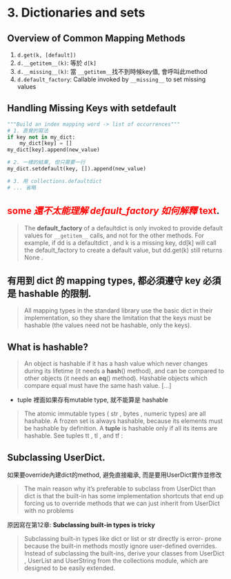 # 3. Dictionaries and sets

## Overview of Common Mapping Methods
1. `d.get(k, [default])`
2. `d.__getitem__(k)`: 等於 `d[k]`
3. `d.__missing__(k)`: 當 `__getitem__`找不到時候key值, 會呼叫此method
4. `d.default_factory`: Callable invoked by `__missing__` to set missing values

## Handling Missing Keys with setdefault
``` Python
"""Build an index mapping word -> list of occurrences"""
# 1. 直覺的寫法
if key not in my_dict:
    my_dict[key] = []
my_dict[key].append(new_value)

# 2. 一樣的結果, 但只需要一行
my_dict.setdefault(key, []).append(new_value)

# 3. 用 collections.defaultdict
# ... 省略
```

##  <span style="color:red">some *還不太能理解 default_factory 如何解釋* text</span>.
> The  **default_factory** of a defaultdict  is only invoked to provide default values for  `__getitem__`  calls, and not for the other methods. For example, if  dd  is a  defaultdict ,
and  k  is a missing key,  dd[k]  will call the  default_factory  to create a default value,
but dd.get(k)  still returns  None .

## 有用到 dict 的 mapping types, 都必須遵守 key 必須是 hashable 的限制.
> All mapping types in the standard library use the basic dict in their implementation,
so they share the limitation that the keys must be hashable (the values need not be
hashable, only the keys).

## What is hashable?
> An object is hashable if it has a hash value which never changes during its lifetime (it
needs a  __hash__()  method), and can be compared to other objects (it needs an
__eq__()  method). Hashable objects which compare equal must have the same hash
value. […]

* tuple 裡面如果存有mutable type, 就不能算是 hashable
> The atomic immutable types ( str ,  bytes , numeric types) are all hashable. A  frozen
set  is always hashable, because its elements must be hashable by definition. A  **tuple**  is
hashable only if all its items are hashable. See tuples  tt ,  tl , and  tf :

## Subclassing UserDict.
如果要override內建dict的method, 避免直接繼承, 而是要用UserDict實作並修改
> The main reason why it’s preferable to subclass from UserDict than dict is that the
built-in has some implementation shortcuts that end up forcing us to override methods
that we can just inherit from  UserDict with no problems

原因寫在第12章: **Subclassing built-in types is tricky**
> Subclassing built-in types like  dict  or  list  or  str  directly is error-
prone  because  the  built-in  methods  mostly  ignore  user-defined
overrides. Instead of subclassing the built-ins, derive your classes
from  UserDict ,  UserList  and  UserString  from the  collections
module, which are designed to be easily extended.

